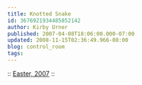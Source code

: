 ```yaml
---
title: Knotted Snake
id: 3676921934485852142
author: Kirby Urner
published: 2007-04-08T18:06:00.000-07:00
updated: 2008-11-15T02:36:49.966-08:00
blog: control_room
tags: 
---
```


[](https://blogger.googleusercontent.com/img/b/R29vZ2xl/AVvXsEiL6V8MDyw7SEFAmHd522W-ZTzxSNp7Wis6Aeya2XEgQxUGQK_uJqnEUrQBuipxua3cAX7hgEw-4hBOzgETsyNBFriEZVKG6fHy0zBFMByEpChpSuxNgYos6wisZCvVK7UWgNQV/s1600-h/snakewrist.jpg):: [Easter, 2007](http://worldgame.blogspot.com/2007/04/easter-2007.html) ::